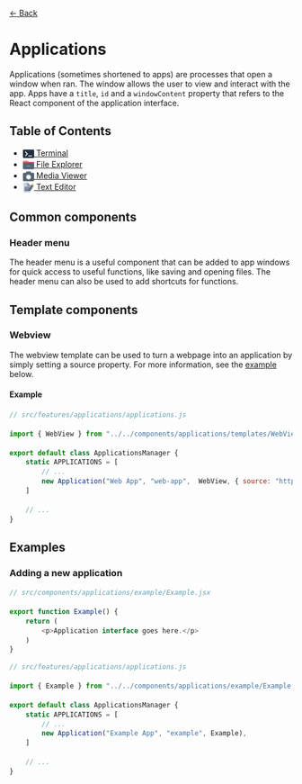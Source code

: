 [← Back](../README.md)

# Applications

Applications (sometimes shortened to apps) are processes that open a window when ran. The window allows the user to view and interact with the app. Apps have a `title`, `id` and a `windowContent` property that refers to the React component of the application interface.

## Table of Contents

- [<img src="../../../public/media/applications/icons/terminal.svg" width=20 height=20 style="vertical-align: middle; background: none;"/> Terminal](terminal/README.md)
- [<img src="../../../public/media/applications/icons/file-explorer.svg" width=20 height=20 style="vertical-align: middle; background: none;"/> File Explorer](file-explorer/README.md)
- [<img src="../../../public/media/applications/icons/media-viewer.svg" width=20 height=20 style="vertical-align: middle; background: none;"/> Media Viewer](media-viewer/README.md)
- [<img src="../../../public/media/applications/icons/text-editor.svg" width=20 height=20 style="vertical-align: middle; background: none;"/> Text Editor](text-editor/README.md)

## Common components

### Header menu

The header menu is a useful component that can be added to app windows for quick access to useful functions, like saving and opening files. The header menu can also be used to add shortcuts for functions.

## Template components

### Webview

The webview template can be used to turn a webpage into an application by simply setting a source property. For more information, see the [example](#turning-a-webpage-into-an-application) below.

#### Example

```js
// src/features/applications/applications.js

import { WebView } from "../../components/applications/templates/WebView.jsx";

export default class ApplicationsManager {
	static APPLICATIONS = [
		// ...
		new Application("Web App", "web-app",  WebView, { source: "https://prozilla.dev/" }),
	]

	// ...
}
```

## Examples

### Adding a new application

```js
// src/components/applications/example/Example.jsx

export function Example() {
	return (
		<p>Application interface goes here.</p>
	)
}
```

```js
// src/features/applications/applications.js

import { Example } from "../../components/applications/example/Example.jsx";

export default class ApplicationsManager {
	static APPLICATIONS = [
		// ...
		new Application("Example App", "example", Example),
	]

	// ...
}
```